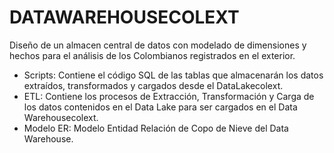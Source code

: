 # DATAWAREHOUSECOLEXT
Diseño de un almacen central de datos con modelado de dimensiones y hechos para el análisis de los Colombianos registrados en el exterior.

* Scripts: Contiene el código SQL de las tablas que almacenarán los datos extraídos, transformados y cargados desde el DataLakecolext.
* ETL: Contiene los procesos de Extracción, Transformación y Carga de los datos contenidos en el Data Lake para ser cargados en el Data Warehousecolext.
* Modelo ER: Modelo Entidad Relación de Copo de Nieve del Data Warehouse.
